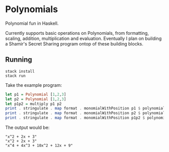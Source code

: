 # Polynomials
Polynomial fun in Haskell.

Currently supports basic operations on Polynomials, from formatting, scaling, addition, multiplication and evaluation. Eventually I plan on building a Shamir's Secret Sharing program ontop of these building blocks.

## Running

```shell
stack install
stack run
```

Take the example program: 

```haskell
let p1 = Polynomial [1,2,3]
let p2 = Polynomial [1,2,3]
let p1p2 = multiply p1 p2
print . stringulate . map format . monomialWithPosition p1 $ polynomialLength p1 - 1
print . stringulate . map format . monomialWithPosition p2 $ polynomialLength p2 - 1
print . stringulate . map format . monomialWithPosition p1p2 $ polynomialLength p1p2 - 1
```

The output would be:

```text
"x^2 + 2x + 3"
"x^2 + 2x + 3"
"x^4 + 4x^3 + 10x^2 + 12x + 9"
```